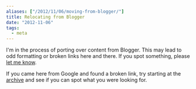 ```yaml
---
aliases: ["/2012/11/06/moving-from-blogger/"]
title: Relocating from Blogger
date: "2012-11-06"
tags:
  - meta
---
```


I'm in the process of porting over content from Blogger.  This may
lead to odd formatting or broken links here and there.  If you spot
something, please [let me know][about].

If you came here from Google and found a broken link, try starting at
the [archive][] and see if you can spot what you were looking for.

[about]: http://blog.oddbit.com/about
[archive]: http://blog.oddbit.com/archive

